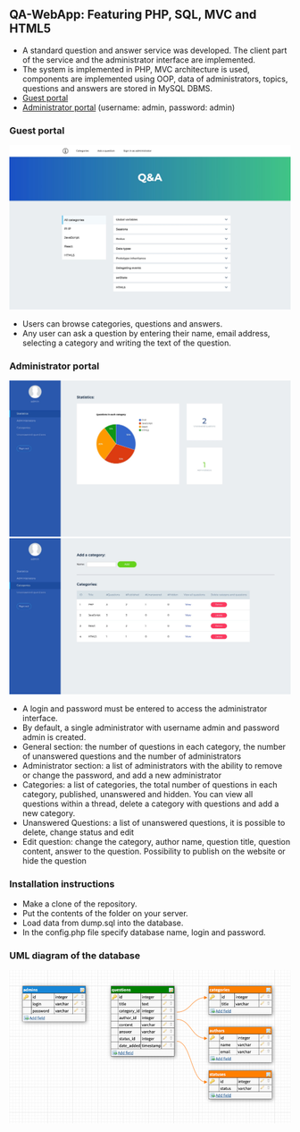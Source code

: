 ## QA-WebApp: Featuring PHP, SQL, MVC and HTML5

+ A standard question and answer service was developed. The client part of the service and the administrator interface are implemented.
+ The system is implemented in PHP, MVC architecture is used, components are implemented using OOP, data of administrators, topics, questions and answers are stored in MySQL DBMS.
+ [Guest portal](http://begethost7.beget.tech/faq/index.php?c=front&a=categories&categoryId=all)
+ [Administrator portal](http://begethost7.beget.tech/faq/index.php) (username: admin, password: admin)

### Guest portal
![Клиентская часть](./resources/clientInt.jpg)

+ Users can browse categories, questions and answers.
+ Any user can ask a question by entering their name, email address, selecting a category and writing the text of the question.

### Administrator portal
![Интерфейс администратора 1](./resources/admin_1.jpg)
![Интерфейс администратора 2](./resources/admin_2.jpg)
+ A login and password must be entered to access the administrator interface.
+ By default, a single administrator with username admin and password admin is created.
+ General section: the number of questions in each category, the number of unanswered questions and the number of administrators
+ Administrator section: a list of administrators with the ability to remove or change the password, and add a new administrator
+ Categories: a list of categories, the total number of questions in each category, published, unanswered and hidden. You can view all questions within a thread, delete a category with questions and add a new category.
+ Unanswered Questions: a list of unanswered questions, it is possible to delete, change status and edit
+ Edit question: change the category, author name, question title, question content, answer to the question. Possibility to publish on the website or hide the question

### Installation instructions
+ Make a clone of the repository.
+ Put the contents of the folder on your server.
+ Load data from dump.sql into the database.
+ In the config.php file specify database name, login and password.

### UML diagram of the database
![UML diagram of the database](./resources/uml.jpg)